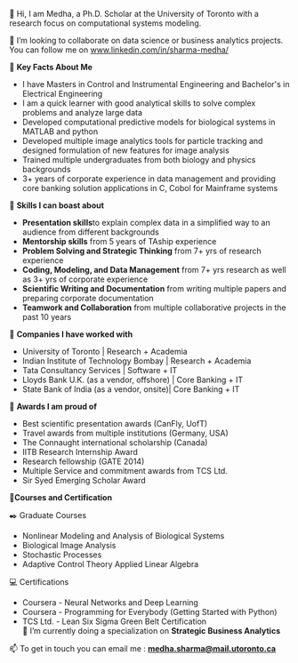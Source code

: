 👋 Hi, I am Medha, a Ph.D. Scholar at the University of Toronto with a research focus on computational systems modeling. 

💞️ I’m looking to collaborate on data science or business analytics projects. You can follow me on www.linkedin.com/in/sharma-medha/

👀 **Key Facts About Me**
   - I have Masters in Control and Instrumental Engineering and Bachelor's in Electrical Engineering
   - I am a quick learner with good analytical skills to solve complex problems and analyze large data
   - Developed computational predictive models for biological systems in MATLAB and python
   - Developed multiple image analytics tools for particle tracking and designed formulation of new features for image analysis
   - Trained multiple undergraduates from both biology and physics backgrounds 
   - 3+ years of corporate experience in data management and providing core banking solution applications in C, Cobol for Mainframe systems
   
:round_pushpin: **Skills I can boast about**
  - **Presentation skills**to explain complex data in a simplified way to an audience from different backgrounds
  - **Mentorship skills** from 5 years of TAship experience
  - **Problem Solving and Strategic Thinking** from 7+ yrs of research experience
  - **Coding, Modeling, and Data Management** from 7+ yrs research as well as 3+ yrs of corporate experience
  - **Scientific Writing and Documentation** from writing multiple papers and preparing corporate documentation
  - **Teamwork and Collaboration** from multiple collaborative projects in the past 10 years
  
 :handshake: **Companies I have worked with**
   - University of Toronto | Research + Academia
   - Indian Institute of Technology Bombay | Research + Academia
   - Tata Consultancy Services | Software + IT
   - Lloyds Bank U.K. (as a vendor, offshore) | Core Banking + IT
   - State Bank of India (as a vendor, onsite)| Core Banking + IT
   
 :clap: **Awards I am proud of**
  -	Best scientific presentation awards (CanFly, UofT)
  - Travel awards from multiple institutions (Germany, USA)
  - The Connaught international scholarship (Canada)
  - IITB Research Internship Award 
  - Research fellowship (GATE 2014)
  - Multiple Service and commitment awards from TCS Ltd.
  - Sir Syed Emerging Scholar Award

 :book:**Courses and Certification**
 
   :black_nib: Graduate Courses
   - Nonlinear Modeling and Analysis of Biological Systems
   - Biological Image Analysis
   - Stochastic Processes
   - Adaptive Control Theory Applied Linear Algebra
   
 :computer: Certifications
   - Coursera - Neural Networks and Deep Learning 
   - Coursera - Programming for Everybody (Getting Started with Python)
   - TCS Ltd. - Lean Six Sigma Green Belt Certification    
🌱 I’m currently doing a specialization on **Strategic Business Analytics**

📫 To get in touch you can email me : **medha.sharma@mail.utoronto.ca**

<!---
medha7575/medha7575 is a ✨ special ✨ repository because its `README.md` (this file) appears on your GitHub profile.
You can click the Preview link to take a look at your changes.
--->
